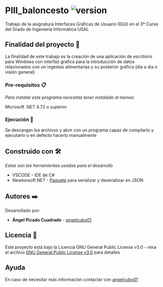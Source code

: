 # PIII_baloncesto ![version](https://img.shields.io/badge/version-1.0-blue)

Trabajo de la asignatura Interfaces Gráficas de Usuario (IGU) en el 3º Curso del Grado de Ingeniería Informática USAL

## Finalidad del proyecto 🚀

La finalidad de este trabajo es la creación de una aplicación de escritorio para Windows con interfaz grafica para la introducción de datos relacionados con un
ingestas alimentarias y su posterior gráfica (dia a dia o visión general)

### Pre-requisitos 📋

_Para instalar este programa necesitas tener instalado al menos:_

Microsoft .NET 4.72 o superior

### Ejecución 🔧

  Se descargan los archivos y abrir con un programa capaz de compilarlo y ejecutarlo o en defecto hacerlo manualmente
  
## Construido con 🛠️

_Estas son las herramientas usadas para el desarrollo_

* VSCODE - IDE de C#
* Newtonsoft.NET - [Paquete](https://github.com/JamesNK/Newtonsoft.Json) para serializar y deserializar en JSON

## Autores ✒️

Desarrollado por:

* **Ángel Picado Cuadrado** - [angelcubo01](https://github.com/angelcubo01)

## Licencia 📄

Este proyecto está bajo la Licencia GNU General Public License v3.0 - mira el archivo [GNU General Public License v3.0](https://github.com/angelcubo01/PIIIBaloncesto/blob/main/LICENSE) para detalles

## Ayuda

En caso de necesitar más información contactar con [angelcubo01](https://github.com/angelcubo01)
